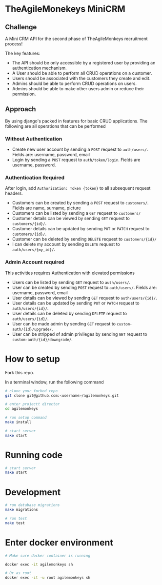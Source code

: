 # TheAgileMonekeys MiniCRM
## Challenge
A Mini CRM API for the second phase of TheAgileMonkeys recruitment process!

The key features:
- The   API   should   be   only   accessible   by   a   registered   user   by   providing   an authentication mechanism.
- A User should be able to perform all CRUD operations on a customer.
- Users should be associated with the customers they create and edit.
- Admins should be able to perform CRUD operations on users.
- Admins should be able to make other users admin or reduce their permission.

## Approach
By using django's packed in features for basic CRUD applications. The following are all operations that can be performed
### Without Authentication
 - Create new user account by sending a `POST` request to `auth/users/`. Fields are: username, password, email
 - Login by sending a `POST` request to `auth/token/login`. Fields are username, password.

### Authentication Required
After login, add `Authorization: Token {token}` to all subsequent request headers.
 - Customers can be created by sending a `POST` request to `customers/`. Fields are name, surname, picture
 - Customers can be listed by sending a `GET` request to `customers/`
 - Customer details can be viewed by sending `GET` request to `customers/{id}/`.
 - Customer details can be updated by sending `PUT` or `PATCH` request to `customers/{id}/`.
 - Customer can be deleted by sending `DELETE` request to `customers/{id}/`
 - I can delete my account by sending `DELETE` request to `auth/users/{my_id}/`.

### Admin Account required
This activities requires Authentication with elevated permissions
 - Users can be listed by sending `GET` request to `auth/users/`.
 - User can be created by sending `POST` request to `auth/users/`. Fields are: username, password, email
 - User details can be viewed by sending `GET` request to `auth/users/{id}/`.
 - User details can be updated by sending `PUT` or `PATCH`  request to `auth/users/{id}/`.
 - User details can be deleted by sending `DELETE` request to `auth/users/{id}/`.
 - User can be made admin by sending `GET` request to `custom-auth/{id}/upgrade/`.
 - User can be stripped of admin privileges by sending `GET` request to `custom-auth/{id}/downgrade/`.

# How to setup
Fork this repo.

In a terminal window, run the following command
```bash
# clone your forked repo
git clone git@github.com:<username>/agilemonkeys.git

# enter projectt director
cd agilemonkeys

# run setup command
make install

# start server
make start
```

# Running code
```bash
# start server
make start
```

# Development
```bash
# run database migrations
make migrations

# run test
make test
```

# Enter docker environment
```bash
# Make sure docker container is running

docker exec -it agilemonkeys sh

# Or as root
docker exec -it -u root agilemonkeys sh
```

